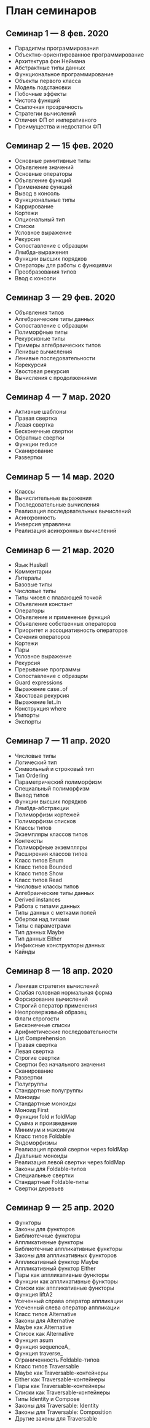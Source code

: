 # План семинаров

## Семинар 1 — 8 фев. 2020

* Парадигмы программирования
* Объектно-ориентированное программирование
* Архитектура фон Неймана
* Абстрактные типы данных
* Функциональное программирование
* Объекты первого класса
* Модель подстановки
* Побочные эффекты
* Чистота функций
* Ссылочная прозрачность
* Стратегии вычислений
* Отличия ФП от императивного
* Преимущества и недостатки ФП

## Семинар 2 — 15 фев. 2020

* Основные римитивные типы
* Объявление значений
* Основные операторы
* Объявление функций
* Применение функций
* Вывод в консоль
* Функциональные типы
* Каррирование
* Кортежи
* Опциональный тип
* Списки
* Условное выражение
* Рекурсия
* Сопоставление с образцом
* Лямбда-выражения
* Функции высших порядков
* Операторы для работы с функциями
* Преобразования типов
* Ввод с консоли

## Семинар 3 — 29 фев. 2020

* Объявления типов
* Алгебраические типы данных
* Сопоставление с образцом
* Полиморфные типы
* Рекурсивные типы
* Примеры алгебраических типов
* Ленивые вычисления
* Ленивые последовательности
* Корекурсия
* Хвостовая рекурсия
* Вычисления с продолжениями

## Семинар 4 — 7 мар. 2020

* Активные шаблоны
* Правая свертка
* Левая свертка
* Бесконечные свертки
* Обратные свертки
* Функции reduce
* Сканирование
* Развертки

## Семинар 5 — 14 мар. 2020

* Классы
* Вычислительные выражения
* Последовательные вычисления
* Реализация последовательных вычислений
* Асинхронность
* Инверсия управлени
* Реализация асинхронных вычислений

## Семинар 6 — 21 мар. 2020

* Язык Haskell
* Комментарии
* Литералы
* Базовые типы
* Числовые типы
* Типы чисел с плавающей точкой
* Объявления констант
* Операторы
* Объявление и применение функций
* Объявление собственных операторов
* Приоритет и ассоциативность операторов
* Сечения операторов
* Кортежи
* Пары
* Условное выражение
* Рекурсия
* Прерывание программы
* Сопоставление с образцом
* Guard expressions
* Выражение case..of
* Хвостовая рекурсия
* Выражение let..in
* Конструкция where
* Импорты
* Экспорты

## Семинар 7 — 11 апр. 2020

* Числовые типы
* Логический тип
* Символьный и строковый тип
* Тип Ordering
* Параметрический полиморфизм
* Специальный полиморфизм
* Вывод типов
* Функции высших порядков
* Лямбда-абстракции
* Полиморфизм кортежей
* Полиморфизм списков
* Классы типов
* Экземпляры классов типов
* Контексты
* Полиморфные экземпляры
* Расширения классов типов
* Класс типов Enum
* Класс типов Bounded
* Класс типов Show
* Класс типов Read
* Числовые классы типов
* Алгебраические типы данных
* Derived instances
* Работа с типами данных
* Типы данных с метками полей
* Обертки над типами
* Типы с параметрами
* Тип данных Maybe
* Тип данных Either
* Инфиксные конструкторы данных
* Кайнды

## Семинар 8 — 18 апр. 2020

* Ленивая стратегия вычислений
* Слабая головная нормальная форма
* Форсирование вычислений
* Строгий оператор применения
* Неопровержимый образец
* Флаги строгости
* Бесконечные списки
* Арифметические последовательности
* List Comprehension
* Правая свертка
* Левая свертка
* Строгие свертки
* Свертки без начального значения
* Сканирование
* Развертки
* Полугруппы
* Стандартные полугруппы
* Моноиды
* Стандартные моноиды
* Моноид First
* Функции fold и foldMap
* Сумма и произведение
* Минимум и максимум
* Класс типов Foldable
* Эндоморфизмы
* Реализация правой свертки через foldMap
* Дуальные моноиды
* Реализация левой свертки через foldMap
* Законы для Foldable-типов
* Специальные свертки
* Стандартные Foldable-типы
* Свертки деревьев

## Семинар 9 — 25 апр. 2020

* Функторы
* Законы для функторов
* Библиотечные функторы
* Аппликативные функторы
* Библиотечные аппликативные функторы
* Законы для аппликативных функторов
* Аппликативный функтор Maybe
* Аппликативный функтор Either
* Пары как аппликативные функторы
* Функции как аппликативные функторы
* Списки как аппликативные функторы
* Функция liftA2
* Усеченный справа оператор аппликации
* Усеченный слева оператор аппликации
* Класс типов Alternative
* Законы для Alternative
* Maybe как Alternative
* Список как Alternative
* Функция asum
* Функция sequenceA_
* Функция traverse_
* Ограниченность Foldable-типов
* Класс типов Traversable
* Maybe как Traversable-контейнеры
* Either как Traversable-контейнеры
* Пары как Traversable-контейнеры
* Списки как Traversable-контейнеры
* Типы Identity и Compose
* Законы для Traversable: Identity
* Законы для Traversable: Composition
* Другие законы для Traversable
